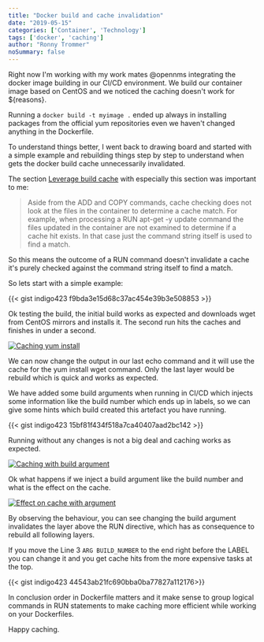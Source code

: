 ```yaml
---
title: "Docker build and cache invalidation"
date: "2019-05-15"
categories: ['Container', 'Technology']
tags: ['docker', 'caching']
author: "Ronny Trommer"
noSummary: false
---
```


Right now I'm working with my work mates @opennms integrating the docker image building in our CI/CD environment.
We build our container image based on CentOS and we noticed the caching doesn't work for ${reasons}.

Running a `docker build -t myimage .` ended up always in installing packages from the official yum repositories even we haven't changed anything in the Dockerfile.

To understand things better, I went back to drawing board and started with a simple example and rebuilding things step by step to understand when gets the docker build cache unnecessarily invalidated.

The section [Leverage build cache](https://docs.docker.com/develop/develop-images/dockerfile_best-practices/#leverage-build-cache) with especially this section was important to me:

> Aside from the ADD and COPY commands, cache checking does not look at the files in the container to determine a cache match. For example, when processing a RUN apt-get -y update command the files updated in the container are not examined to determine if a cache hit exists. In that case just the command string itself is used to find a match.

So this means the outcome of a RUN command doesn't invalidate a cache it's purely checked against the command string itself to find a match.

So lets start with a simple example:

{{< gist indigo423 f9bda3e15d68c37ac454e39b3e508853 >}}

Ok testing the build, the initial build works as expected and downloads wget from CentOS mirrors and installs it.
The second run hits the caches and finishes in under a second.

[![Caching yum install](https://asciinema.org/a/246322.svg)](https://asciinema.org/a/246322)

We can now change the output in our last echo command and it will use the cache for the yum install wget command. Only the last layer would be rebuild which is quick and works as expected.

We have added some build arguments when running in CI/CD which injects some information like the build number which ends up in labels, so we can give some hints which build created this artefact you have running.

{{< gist indigo423 15bf81f434f518a7ca40407aad2bc142 >}}

Running without any changes is not a big deal and caching works as expected.

[![Caching with build argument](https://asciinema.org/a/246332.svg)](https://asciinema.org/a/246332)

Ok what happens if we inject a build argument like the build number and what is the effect on the cache.

[![Effect on cache with argument](https://asciinema.org/a/246353.svg)](https://asciinema.org/a/246353)

By observing the behaviour, you can see changing the build argument invalidates the layer above the RUN directive, which has as consequence to rebuild all following layers. 

If you move the Line 3 `ARG BUILD_NUMBER` to the end right before the LABEL you can change it and you get cache hits from the more expensive tasks at the top.

{{< gist indigo423 44543ab21fc690bba0ba77827a112176>}}

In conclusion order in Dockerfile matters and it make sense to group logical commands in RUN statements to make caching more efficient while working on your Dockerfiles.

Happy caching.














